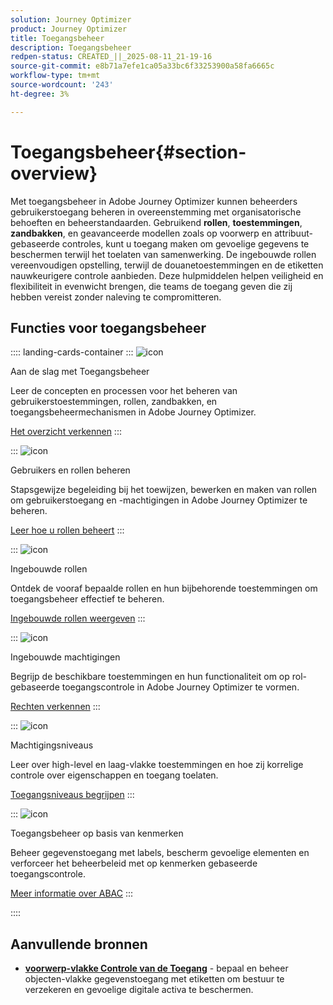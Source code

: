 ```yaml
---
solution: Journey Optimizer
product: Journey Optimizer
title: Toegangsbeheer
description: Toegangsbeheer
redpen-status: CREATED_||_2025-08-11_21-19-16
source-git-commit: e8b71a7efe1ca05a33bc6f33253900a58fa6665c
workflow-type: tm+mt
source-wordcount: '243'
ht-degree: 3%

---
```



# Toegangsbeheer{#section-overview}

Met toegangsbeheer in Adobe Journey Optimizer kunnen beheerders gebruikerstoegang beheren in overeenstemming met organisatorische behoeften en beheerstandaarden. Gebruikend **rollen**, **toestemmingen**, **zandbakken**, en geavanceerde modellen zoals op voorwerp en attribuut-gebaseerde controles, kunt u toegang maken om gevoelige gegevens te beschermen terwijl het toelaten van samenwerking. De ingebouwde rollen vereenvoudigen opstelling, terwijl de douanetoestemmingen en de etiketten nauwkeurigere controle aanbieden. Deze hulpmiddelen helpen veiligheid en flexibiliteit in evenwicht brengen, die teams de toegang geven die zij hebben vereist zonder naleving te compromitteren.

## Functies voor toegangsbeheer

:::: landing-cards-container
:::
![icon]( https://cdn.experienceleague.adobe.com/icons/circle-play.svg)

Aan de slag met Toegangsbeheer

Leer de concepten en processen voor het beheren van gebruikerstoestemmingen, rollen, zandbakken, en toegangsbeheermechanismen in Adobe Journey Optimizer.

[Het overzicht verkennen](../using/administration/permissions-overview.md)
:::

:::
![icon]( https://cdn.experienceleague.adobe.com/icons/list-check.svg)

Gebruikers en rollen beheren

Stapsgewijze begeleiding bij het toewijzen, bewerken en maken van rollen om gebruikerstoegang en -machtigingen in Adobe Journey Optimizer te beheren.

[Leer hoe u rollen beheert](../using/administration/permissions.md)
:::

:::
![icon]( https://cdn.experienceleague.adobe.com/icons/book.svg)

Ingebouwde rollen

Ontdek de vooraf bepaalde rollen en hun bijbehorende toestemmingen om toegangsbeheer effectief te beheren.

[Ingebouwde rollen weergeven](../using/administration/ootb-product-profiles.md)
:::

:::
![icon]( https://cdn.experienceleague.adobe.com/icons/shield-halved.svg)

Ingebouwde machtigingen

Begrijp de beschikbare toestemmingen en hun functionaliteit om op rol-gebaseerde toegangscontrole in Adobe Journey Optimizer te vormen.

[Rechten verkennen](../using/administration/ootb-permissions.md)
:::

:::
![icon]( https://cdn.experienceleague.adobe.com/icons/gear.svg)

Machtigingsniveaus

Leer over high-level en laag-vlakke toestemmingen en hoe zij korrelige controle over eigenschappen en toegang toelaten.

[Toegangsniveaus begrijpen](../using/administration/high-low-permissions.md)
:::

:::
![icon]( https://cdn.experienceleague.adobe.com/icons/puzzle-piece.svg)

Toegangsbeheer op basis van kenmerken

Beheer gegevenstoegang met labels, bescherm gevoelige elementen en verforceer het beheerbeleid met op kenmerken gebaseerde toegangscontrole.

[Meer informatie over ABAC](../using/administration/attribute-based-access.md)
:::

::::


## Aanvullende bronnen

- **[voorwerp-vlakke Controle van de Toegang](../using/administration/object-based-access.md)** - bepaal en beheer objecten-vlakke gegevenstoegang met etiketten om bestuur te verzekeren en gevoelige digitale activa te beschermen.
